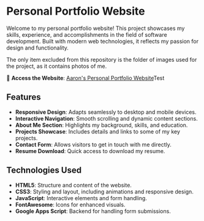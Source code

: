 # Personal Portfolio Website

Welcome to my personal portfolio website! This project showcases my skills, experience, and accomplishments in the field of software development. Built with modern web technologies, it reflects my passion for design and functionality.

The only item excluded from this repository is the folder of images used for the project, as it contains photos of me.

🔗 **Access the Website**: [Aaron's Personal Portfolio Website]()Test

## Features

- **Responsive Design**: Adapts seamlessly to desktop and mobile devices.
- **Interactive Navigation**: Smooth scrolling and dynamic content sections.
- **About Me Section**: Highlights my background, skills, and education.
- **Projects Showcase**: Includes details and links to some of my key projects.
- **Contact Form**: Allows visitors to get in touch with me directly.
- **Resume Download**: Quick access to download my resume.

## Technologies Used

- **HTML5**: Structure and content of the website.
- **CSS3**: Styling and layout, including animations and responsive design.
- **JavaScript**: Interactive elements and form handling.
- **FontAwesome**: Icons for enhanced visuals.
- **Google Apps Script**: Backend for handling form submissions.
